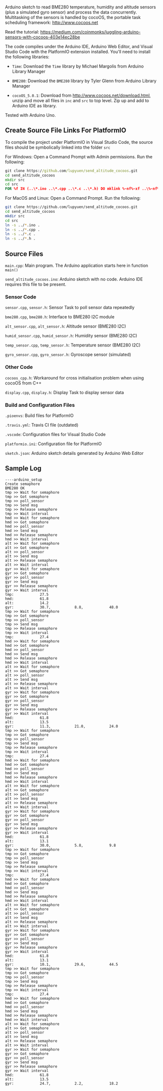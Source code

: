 Arduino sketch to read BME280 temperature, humidity and altitude sensors (plus a simulated gyro sensor) and process the data concurrently.  Multitasking of the sensors is handled by cocoOS, the portable task scheduling framework: http://www.cocoos.net

Read the tutorial: https://medium.com/coinmonks/juggling-arduino-sensors-with-cocoos-403e14ec28be

The code compiles under the Arduino IDE, Arduino Web Editor, and Visual Studio Code with the PlatformIO extension installed. You'll need to install the following libraries:

- `Time`: Download the `Time` library by Michael Margolis from Arduino Library Manager

- `BME280`: Download the `BME280` library by Tyler Glenn from Arduino Library Manager

- `cocoOS_5.0.1`: Download from http://www.cocoos.net/download.html, 
    unzip and move all files in `inc` and `src` to top level.
    Zip up and add to Arduino IDE as library.

Tested with Arduino Uno.

## Create Source File Links For PlatformIO

To compile the project under PlatformIO in Visual Studio Code, the source files
should be symbolically linked into the folder `src`

For Windows: Open a Command Prompt with Admin permissions. Run the following:

```cmd
git clone https://github.com/lupyuen/send_altitude_cocoos.git
cd send_altitude_cocoos
mkdir src
cd src
FOR %f IN (..\*.ino ..\*.cpp ..\*.c ..\*.h) DO mklink %~nf%~xf ..\%~nf%~xf
```

For MacOS and Linux: Open a Command Prompt. Run the following:

```bash
git clone https://github.com/lupyuen/send_altitude_cocoos.git
cd send_altitude_cocoos
mkdir src
cd src
ln -s ../*.ino .
ln -s ../*.cpp .
ln -s ../*.c .
ln -s ../*.h .
```

## Source Files

`main.cpp`: Main program. The Arduino application starts here in function `main()`

`send_altitude_cocoos.ino`: Arduino sketch with no code. Arduino IDE requires this file to be present.

### Sensor Code

`sensor.cpp`, `sensor.h`: Sensor Task to poll sensor data repeatedly

`bme280.cpp`, `bme280.h`: Interface to BME280 I2C module

`alt_sensor.cpp`, `alt_sensor.h`: Altitude sensor (BME280 I2C)

`humid_sensor.cpp`, `humid_sensor.h`: Humidity sensor (BME280 I2C)

`temp_sensor.cpp`, `temp_sensor.h`: Temperature sensor (BME280 I2C)

`gyro_sensor.cpp`, `gyro_sensor.h`: Gyroscope sensor (simulated)

### Other Code

`cocoos_cpp.h`: Workaround for cross initialisation problem when using cocoOS from C++

`display.cpp`, `display.h`: Display Task to display sensor data

### Build and Configuration Files

`.pioenvs`: Build files for PlatformIO

`.travis.yml`: Travis CI file (outdated)

`.vscode`: Configuration files for Visual Studio Code

`platformio.ini`: Configuration file for PlatformIO

`sketch.json`: Arduino sketch details generated by Arduino Web Editor

## Sample Log

```text
----arduino_setup
Create semaphore
BME280 OK
tmp >> Wait for semaphore
tmp >> Got semaphore
tmp >> poll_sensor
tmp >> Send msg
tmp >> Release semaphore
tmp >> Wait interval
hmd >> Wait for semaphore
hmd >> Got semaphore
hmd >> poll_sensor
hmd >> Send msg
hmd >> Release semaphore
hmd >> Wait interval
alt >> Wait for semaphore
alt >> Got semaphore
alt >> poll_sensor
alt >> Send msg
alt >> Release semaphore
alt >> Wait interval
gyr >> Wait for semaphore
gyr >> Got semaphore
gyr >> poll_sensor
gyr >> Send msg
gyr >> Release semaphore
gyr >> Wait interval
tmp:            27.5
hmd:            61.8
alt:            14.2
gyr:            30.7,           8.8,            48.0
tmp >> Wait for semaphore
tmp >> Got semaphore
tmp >> poll_sensor
tmp >> Send msg
tmp >> Release semaphore
tmp >> Wait interval
tmp:            27.4
hmd >> Wait for semaphore
hmd >> Got semaphore
hmd >> poll_sensor
hmd >> Send msg
hmd >> Release semaphore
hmd >> Wait interval
alt >> Wait for semaphore
alt >> Got semaphore
alt >> poll_sensor
alt >> Send msg
alt >> Release semaphore
alt >> Wait interval
gyr >> Wait for semaphore
gyr >> Got semaphore
gyr >> poll_sensor
gyr >> Send msg
gyr >> Release semaphore
gyr >> Wait interval
hmd:            61.8
alt:            13.5
gyr:            11.3,           21.0,           24.0
tmp >> Wait for semaphore
tmp >> Got semaphore
tmp >> poll_sensor
tmp >> Send msg
tmp >> Release semaphore
tmp >> Wait interval
tmp:            27.4
hmd >> Wait for semaphore
hmd >> Got semaphore
hmd >> poll_sensor
hmd >> Send msg
hmd >> Release semaphore
hmd >> Wait interval
alt >> Wait for semaphore
alt >> Got semaphore
alt >> poll_sensor
alt >> Send msg
alt >> Release semaphore
alt >> Wait interval
gyr >> Wait for semaphore
gyr >> Got semaphore
gyr >> poll_sensor
gyr >> Send msg
gyr >> Release semaphore
gyr >> Wait interval
hmd:            61.8
alt:            13.1
gyr:            30.0,           5.8,            9.8
tmp >> Wait for semaphore
tmp >> Got semaphore
tmp >> poll_sensor
tmp >> Send msg
tmp >> Release semaphore
tmp >> Wait interval
tmp:            27.4
hmd >> Wait for semaphore
hmd >> Got semaphore
hmd >> poll_sensor
hmd >> Send msg
hmd >> Release semaphore
hmd >> Wait interval
alt >> Wait for semaphore
alt >> Got semaphore
alt >> poll_sensor
alt >> Send msg
alt >> Release semaphore
alt >> Wait interval
gyr >> Wait for semaphore
gyr >> Got semaphore
gyr >> poll_sensor
gyr >> Send msg
gyr >> Release semaphore
gyr >> Wait interval
hmd:            61.8
alt:            13.1
gyr:            10.1,           29.6,           44.5
tmp >> Wait for semaphore
tmp >> Got semaphore
tmp >> poll_sensor
tmp >> Send msg
tmp >> Release semaphore
tmp >> Wait interval
tmp:            27.4
hmd >> Wait for semaphore
hmd >> Got semaphore
hmd >> poll_sensor
hmd >> Send msg
hmd >> Release semaphore
hmd >> Wait interval
alt >> Wait for semaphore
alt >> Got semaphore
alt >> poll_sensor
alt >> Send msg
alt >> Release semaphore
alt >> Wait interval
gyr >> Wait for semaphore
gyr >> Got semaphore
gyr >> poll_sensor
gyr >> Send msg
gyr >> Release semaphore
gyr >> Wait interval
hmd:            61.8
alt:            13.5
gyr:            24.7,           2.2,            18.2

```
